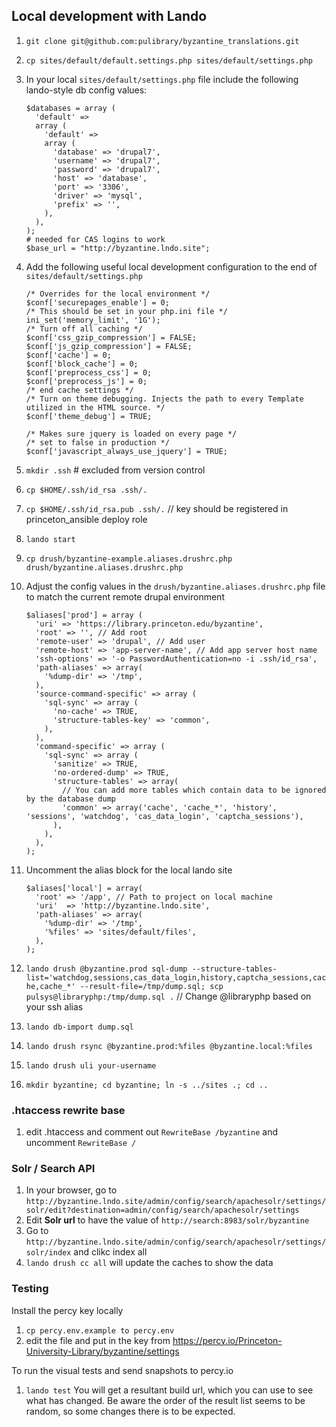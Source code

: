 ## Local development with Lando

1. `git clone git@github.com:pulibrary/byzantine_translations.git`
1. `cp sites/default/default.settings.php sites/default/settings.php`
1. In your local `sites/default/settings.php` file include the following lando-style db config values:

    ```
    $databases = array (
      'default' =>
      array (
        'default' =>
        array (
          'database' => 'drupal7',
          'username' => 'drupal7',
          'password' => 'drupal7',
          'host' => 'database',
          'port' => '3306',
          'driver' => 'mysql',
          'prefix' => '',
        ),
      ),
    );
    # needed for CAS logins to work
    $base_url = "http://byzantine.lndo.site";
    ```
1. Add the following useful local development configuration to the end of `sites/default/settings.php`
    ```
    /* Overrides for the local environment */
    $conf['securepages_enable'] = 0;
    /* This should be set in your php.ini file */
    ini_set('memory_limit', '1G');
    /* Turn off all caching */
    $conf['css_gzip_compression'] = FALSE;
    $conf['js_gzip_compression'] = FALSE;
    $conf['cache'] = 0;
    $conf['block_cache'] = 0;
    $conf['preprocess_css'] = 0;
    $conf['preprocess_js'] = 0;
    /* end cache settings */
    /* Turn on theme debugging. Injects the path to every Template utilized in the HTML source. */
    $conf['theme_debug'] = TRUE;

    /* Makes sure jquery is loaded on every page */
    /* set to false in production */
    $conf['javascript_always_use_jquery'] = TRUE;
    ```
1. `mkdir .ssh` # excluded from version control
1. `cp $HOME/.ssh/id_rsa .ssh/.`
1. `cp $HOME/.ssh/id_rsa.pub .ssh/.` // key should be registered in princeton_ansible deploy role
1. `lando start`
1. `cp drush/byzantine-example.aliases.drushrc.php drush/byzantine.aliases.drushrc.php`
1. Adjust the config values in the  `drush/byzantine.aliases.drushrc.php` file to match the current remote drupal environment
    ```
    $aliases['prod'] = array (
      'uri' => 'https://library.princeton.edu/byzantine',
      'root' => '', // Add root
      'remote-user' => 'drupal', // Add user
      'remote-host' => 'app-server-name', // Add app server host name
      'ssh-options' => '-o PasswordAuthentication=no -i .ssh/id_rsa',
      'path-aliases' => array(
        '%dump-dir' => '/tmp',
      ),
      'source-command-specific' => array (
        'sql-sync' => array (
          'no-cache' => TRUE,
          'structure-tables-key' => 'common',
        ),
      ),
      'command-specific' => array (
        'sql-sync' => array (
          'sanitize' => TRUE,
          'no-ordered-dump' => TRUE,
          'structure-tables' => array(
            // You can add more tables which contain data to be ignored by the database dump
            'common' => array('cache', 'cache_*', 'history', 'sessions', 'watchdog', 'cas_data_login', 'captcha_sessions'),
          ),
        ),
      ),
    );
    ```
1. Uncomment the alias block for the local lando site
    ```
    $aliases['local'] = array(
      'root' => '/app', // Path to project on local machine
      'uri'  => 'http://byzantine.lndo.site',
      'path-aliases' => array(
        '%dump-dir' => '/tmp',
        '%files' => 'sites/default/files',
      ),
    );
    ```
1. `lando drush @byzantine.prod sql-dump --structure-tables-list='watchdog,sessions,cas_data_login,history,captcha_sessions,cache,cache_*' --result-file=/tmp/dump.sql; scp pulsys@libraryphp:/tmp/dump.sql .` // Change @libraryphp based on your ssh alias
1. `lando db-import dump.sql`
1. `lando drush rsync @byzantine.prod:%files @byzantine.local:%files`
1. `lando drush uli your-username`
1. `mkdir byzantine; cd byzantine; ln -s ../sites .; cd ..` 

### .htaccess rewrite base
1. edit .htaccess and comment out `RewriteBase /byzantine` and uncomment `RewriteBase /`

### Solr / Search API

1. In your browser, go to `http://byzantine.lndo.site/admin/config/search/apachesolr/settings/solr/edit?destination=admin/config/search/apachesolr/settings`
1. Edit **Solr url** to have the value of `http://search:8983/solr/byzantine`
1. Go to `http://byzantine.lndo.site/admin/config/search/apachesolr/settings/solr/index` and clikc index all
1. `lando drush cc all` will update the caches to show the data

### Testing
  
  Install the percy key locally
  1. `cp percy.env.example to percy.env`
  1. edit the file and put in the key from https://percy.io/Princeton-University-Library/byzantine/settings

  To run the visual tests and send snapshots to percy.io
  1. `lando test`
  You will get a resultant build url, which you can use to see what has changed. Be aware the order of the result list seems to be random, so some changes there is to be expected.